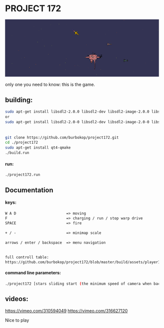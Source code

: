 

# PROJECT 172


![alt text](https://github.com/burbokop/project172/blob/master/rewiev.png)


only one you need to know: this is the game.

## building:
```bash
sudo apt-get install libsdl2-2.0.0 libsdl2-dev libsdl2-image-2.0.0 libsdl2-image-dev libsdl2-ttf-2.0.0 libsdl2-ttf-dev libsdl2-mixer-2.0.0 libsdl2-mixer-dev
or
sudo apt-get install libsdl2-2.0-0 libsdl2-dev libsdl2-image-2.0-0 libsdl2-image-dev libsdl2-ttf-2.0-0 libsdl2-ttf-dev libsdl2-mixer-2.0-0 libsdl2-mixer-dev


git clone https://github.com/burbokop/project172.git
cd ./project172
sudo apt-get install qt4-qmake
./build.run

```


#### run:
```bash
./project172.run
```


## Documentation

#### keys:
```
W A D                       => moving
F                           => charging / run / stop warp drive
SPACE                       => fire

+ / -                       => minimap scale

arrows / enter / backspace  => menu navigation
       

full controll table: https://github.com/burbokop/project172/blob/master/build/assets/player1.json

```

#### command line parameters:
```bash
./project172 [stars sliding start (the minimum speed of camera when background enables special effect) default = 12 pixel/tick]
```

## videos:
https://vimeo.com/310594049
https://vimeo.com/316627120


Nice to play
